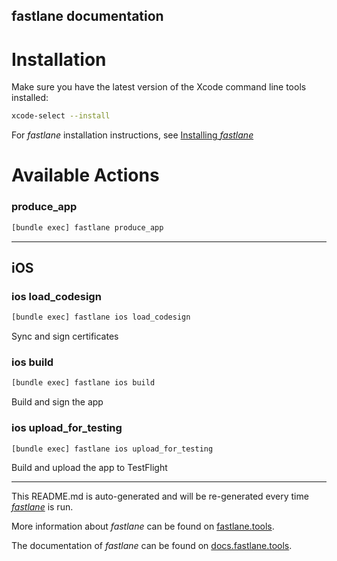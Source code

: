 fastlane documentation
----

# Installation

Make sure you have the latest version of the Xcode command line tools installed:

```sh
xcode-select --install
```

For _fastlane_ installation instructions, see [Installing _fastlane_](https://docs.fastlane.tools/#installing-fastlane)

# Available Actions

### produce_app

```sh
[bundle exec] fastlane produce_app
```



----


## iOS

### ios load_codesign

```sh
[bundle exec] fastlane ios load_codesign
```

Sync and sign certificates

### ios build

```sh
[bundle exec] fastlane ios build
```

Build and sign the app

### ios upload_for_testing

```sh
[bundle exec] fastlane ios upload_for_testing
```

Build and upload the app to TestFlight

----

This README.md is auto-generated and will be re-generated every time [_fastlane_](https://fastlane.tools) is run.

More information about _fastlane_ can be found on [fastlane.tools](https://fastlane.tools).

The documentation of _fastlane_ can be found on [docs.fastlane.tools](https://docs.fastlane.tools).
